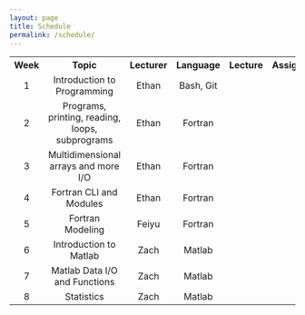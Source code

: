 ```yaml
---
layout: page
title: Schedule
permalink: /schedule/
---
```


<table style="width: 100%; text-align: center;">
<tr><th>Week</th><th>Topic</th><th>Lecturer</th><th>Language</th><th>Lecture</th><th>Assignment</th></tr>
<tr><td>1</td><td>Introduction to Programming</td><td>Ethan</td><td>Bash, Git</td><td><a href="/lectures/1-intro.html"><i class="fa fa-sticky-note"></i></a></td><td><a href="/assignments/1-intro.html"><i class="fa fa-pencil-square-o"></i></a></td></tr>
<tr><td>2</td><td>Programs, printing, reading, loops, subprograms</td><td>Ethan</td><td>Fortran</td><td><a href="/lectures/2-fortran-intro.html"><i class="fa fa-sticky-note"></i></a></td><td><a href="/assignments/2-fortran-intro.html"><i class="fa fa-pencil-square-o"></i></a></td></tr>
<tr><td>3</td><td>Multidimensional arrays and more I/O</td><td>Ethan</td><td>Fortran</td><td><a href="/lectures/3-fortran-arrays-io.html"><i class="fa fa-sticky-note"></i></a></td><td><a href="/assignments/3-fortran-arrays-io.html"><i class="fa fa-pencil-square-o"></i></a></td></tr>
<tr><td>4</td><td>Fortran CLI and Modules</td><td>Ethan</td><td>Fortran</td><td><a href="/lectures/4-fortran-cli-modules-lib.html"><i class="fa fa-sticky-note"></i></a></td><td><a href="/assignments/4-fortran-cli-modules-lib.html"><i class="fa fa-pencil-square-o"></i></a></td></tr>
<tr><td>5</td><td>Fortran Modeling</td><td>Feiyu</td><td>Fortran</td><td><a href="/lectures/5-fortran-modeling.html"><i class="fa fa-sticky-note"></i></a></td><td><a href="/assignments/5-fortran-modeling.html"><i class="fa fa-pencil-square-o"></i></a></td></tr>
<tr><td>6</td><td>Introduction to Matlab</td><td>Zach</td><td>Matlab</td><td><a href="/lectures/6-matlab_intro.html"><i class="fa fa-sticky-note"></i></a></td><td><a href="/assignments/6-matlab1.html"><i class="fa fa-pencil-square-o"></i></a></td></tr>
<tr><td>7</td><td>Matlab Data I/O and Functions</td><td>Zach</td><td>Matlab</td><td><a href="/lectures/7-matlab_reading.html"><i class="fa fa-sticky-note"></i></a></td><td><a href="/assignments/7-matlab2.html"><i class="fa fa-pencil-square-o"></i></a></td></tr>
<tr><td>8</td><td>Statistics</td><td>Zach</td><td>Matlab</td><td><a href="/lectures/8-matlab_statistics.html"><i class="fa fa-sticky-note"></i></a></td><td><a href="/assignments/8-matlab3.html"><i class="fa fa-pencil-square-o"></i></a></td></tr>

</table>
